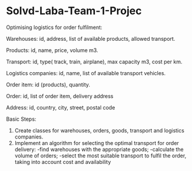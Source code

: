 # Solvd-Laba-Team-1-Projec
Optimising logistics for order fulfilment:

Warehouses: id, address, list of available products, allowed transport.

Products: id, name, price, volume m3.

Transport: id, type( track, train, airplane), max capacity m3, cost per km.

Logistics companies: id, name, list of available transport vehicles.

Order item: id (products), quantity.

Order: id, list of order item, delivery address

Address: id, country, city, street, postal code

Basic Steps:
1. Create classes for warehouses, orders, goods, transport and logistics companies.
2. Implement an algorithm for selecting the optimal transport for order delivery:
   -find warehouses with the appropriate goods;
   -calculate the volume of orders;
   -select the most suitable transport to fulfil the order, taking into account cost and availability

